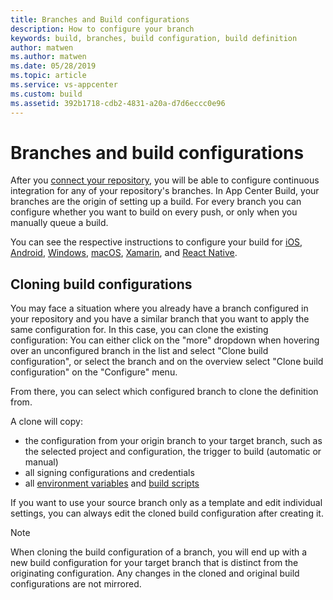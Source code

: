```yaml
---
title: Branches and Build configurations
description: How to configure your branch
keywords: build, branches, build configuration, build definition
author: matwen
ms.author: matwen
ms.date: 05/28/2019
ms.topic: article
ms.service: vs-appcenter
ms.custom: build
ms.assetid: 392b1718-cdb2-4831-a20a-d7d6eccc0e96
---
```


# Branches and build configurations

After you [connect your repository](./connect.md), you will be able to configure continuous integration for any of your repository's branches.
In App Center Build, your branches are the origin of setting up a build. For every branch you can configure whether you want to build on every push, or only when you manually queue a build.

You can see the respective instructions to configure your build for [iOS](./ios/), [Android](./android/), [Windows](./windows/), [macOS](./macos/), [Xamarin](./xamarin/), and [React Native](./react-native/).

## Cloning build configurations

You may face a situation where you already have a branch configured in your repository and you have a similar branch that you want to apply the same configuration for. In this case, you can clone the existing configuration: You can either click on the "more" dropdown when hovering over an unconfigured branch in the list and select "Clone build configuration", or select the branch and on the overview select "Clone build configuration" on the "Configure" menu.

From there, you can select which configured branch to clone the definition from.

A clone will copy:
- the configuration from your origin branch to your target branch, such as the selected project and configuration, the trigger to build (automatic or manual)
- all signing configurations and credentials
- all [environment variables](./custom/variables/) and [build scripts](./custom/scripts)

If you want to use your source branch only as a template and edit individual settings, you can always edit the cloned build configuration after creating it.

> [!NOTE]
> When cloning the build configuration of a branch, you will end up with a new build configuration for your target branch that is distinct from the originating configuration. Any changes in the cloned and original build configurations are not mirrored.


<!-- Optional: Add screenshot of the UI here - pending on final UI -->